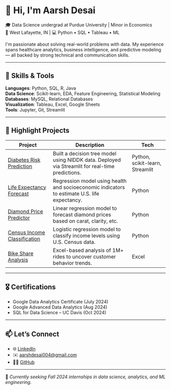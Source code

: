 # 👋 Hi, I'm Aarsh Desai

🎓 Data Science undergrad at Purdue University | Minor in Economics  
📍 West Lafayette, IN | 💻 Python • SQL • Tableau • ML  

I'm passionate about solving real-world problems with data. My experience spans healthcare analytics, business intelligence, and predictive modeling — all backed by strong technical and communication skills.

---

## 🔧 Skills & Tools
**Languages**: Python, SQL, R, Java  
**Data Science**: Scikit-learn, EDA, Feature Engineering, Statistical Modeling  
**Databases**: MySQL, Relational Databases  
**Visualization**: Tableau, Excel, Google Sheets  
**Tools**: Jupyter, Git, Streamlit

---

## 📁 Highlight Projects

| Project | Description | Tech |
|--------|-------------|------|
| [Diabetes Risk Prediction](https://github.com/aarshdesai-ds/diabetes-prediction) | Built a decision tree model using NIDDK data. Deployed via Streamlit for real-time predictions. | Python, scikit-learn, Streamlit |
| [Life Expectancy Forecast](https://github.com/aarshdesai-ds/life-expectancy-forecast) | Regression model using health and socioeconomic indicators to estimate U.S. life expectancy. | Python |
| [Diamond Price Predictor](https://github.com/aarshdesai-ds/diamond-pricing) | Linear regression model to forecast diamond prices based on carat, clarity, etc. | Python |
| [Census Income Classification](https://github.com/aarshdesai-ds/census-income-classification) | Logistic regression model to classify income levels using U.S. Census data. | Python |
| [Bike Share Analysis](https://github.com/aarshdesai-ds/bike-usage-analysis) | Excel-based analysis of 1M+ rides to uncover customer behavior trends. | Excel |

---

## 🎖 Certifications
- Google Data Analytics Certificate (July 2024)
- Google Advanced Data Analytics (Aug 2024)
- SQL for Data Science – UC Davis (Oct 2024)

---

## 📫 Let’s Connect
- 🌐 [LinkedIn](https://www.linkedin.com/in/aarsh-desai-5953b0277/)
- ✉️ aarshdesai004@gmail.com
- 🧑‍💻 [GitHub](https://github.com/aarshdesai-ds)

---

📌 *Currently seeking Fall 2024 internships in data science, analytics, and ML engineering.*

